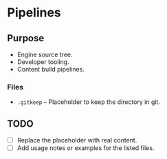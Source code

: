 # Pipelines

## Purpose
- Engine source tree.
- Developer tooling.
- Content build pipelines.

### Files
- `.gitkeep` – Placeholder to keep the directory in git.

## TODO
- [ ] Replace the placeholder with real content.
- [ ] Add usage notes or examples for the listed files.
